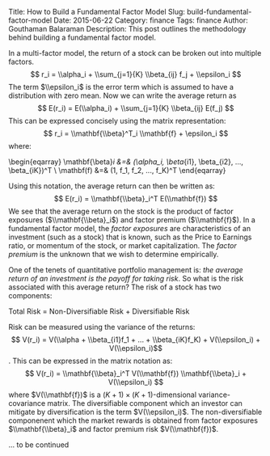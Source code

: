 Title:  How to Build a Fundamental Factor Model
Slug: build-fundamental-factor-model
Date: 2015-06-22
Category: finance
Tags: finance
Author: Gouthaman Balaraman
Description: This post outlines the methodology behind building a fundamental factor model.


In a multi-factor model, the return of a stock can be broken out 
into multiple factors.
$$ r_i = \\alpha_i + \\sum_{j=1}{K} \\beta_{ij} f_j + \\epsilon_i $$
The term $\\epsilon_i$ is the error term which is assumed to have a 
distribution with zero mean. Now we can write the average return as
$$ E(r_i) = E(\\alpha_i) + \\sum_{j=1}{K} \\beta_{ij} E(f_j) $$
This can be expressed concisely using the matrix representation:
$$ r_i = \\mathbf{\\beta}^T_i \\mathbf{f}  + \epsilon_i $$
where:

\begin{eqarray}
\mathbf{\\beta}_i &=& (\\alpha_i, \\beta_{i1}, \\beta_{i2}, ..., \\beta_{iK})^T \\ 
\mathbf(f) &=& (1, f_1, f_2, ..., f_K)^T
\end{eqarray}

Using this notation, the average return can then be written as:
$$ E(r_i) = \\mathbf{\\beta}_i^T E(\\mathbf{f}) $$
We see that the average return on the stock is the product of factor
exposures ($\\mathbf{\\beta}_i$) and factor premium ($\\mathbf{f}$). 
In a fundamental factor model, the *factor exposures*  are characteristics 
of an investment (such as a stock) that is known, such as the Price to 
Earnings ratio, or momentum of the stock, or market capitalization. 
The *factor premium* is the unknown that we wish to determine empirically. 

One of the tenets of quantitative portfolio management is:
*the average return of an investment is the payoff
for taking risk*. So what is the risk associated with 
this average return? The risk of a stock has two components:

Total Risk = Non-Diversifiable Risk + Diversifiable Risk

Risk can be measured using the variance of the returns:
$$ V(r_i) = V(\\alpha + \\beta_{i1}f_1 + ... + \\beta_{iK}f_K) + V(\\epsilon_i) + V(\\epsilon_i)$$.
This can be expressed in the matrix notation as:
$$ V(r_i) = \\mathbf{\\beta}_i^T V(\\mathbf{f}) \\mathbf{\\beta}_i + V(\\epsilon_i) $$
where $V(\\mathbf{f})$ is a $(K+1) \times (K+1)$-dimensional variance-covariance matrix. 
The diversifiable component which an investor can mitigate by diversification
is the term $V(\\epsilon_i)$. The non-diversifiable componenent which the market 
rewards is obtained from factor exposures $\\mathbf{\\beta}_i$ and factor premium
risk $V(\\mathbf{f})$.


 



... to be continued








 
